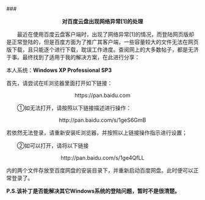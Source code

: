 ###<center>**对百度云盘出现网络异常[1]的处理**</center>

　　最近在使用百度云盘客户端时，出现了网络异常[1]的情况，而登陆网页版却是正常登陆的，但是百度方面为了推广其客户端，一些容量较大的文件无法在网页版下载，且只能逐个进行下载，耽误工作进度。查阅网上的大多数帖子，都是无济于事。最终找到了适用于我的解决方案，在此进行分享：

本人系统：**Windows XP Professional SP3**

首先，请尝试在IE浏览器里面打开如下链接：

<center>https://pan.baidu.com</center> 

　　①如无法打开，请按照以下链接描述进行操作：

<center>http://pan.baidu.com/s/1geS6GmB</center>

若依然无法登录，请重新安装IE浏览器，并按照以上链接操作指示进行设置； 

　　②如可以打开，请将以下链接

<center>http://pan.baidu.com/s/1ge4QfLL</center>

内的两个文件存放至百度网盘的安装目录下，并重新启动百度网盘。此时便可以正常登录了。

**P.S.该补丁是否能解决其它Windows系统的登陆问题，暂时不是很清楚。**